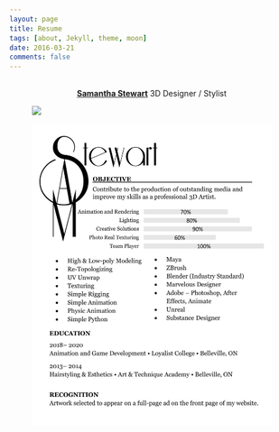 ```yaml
---
layout: page
title: Resume
tags: [about, Jekyll, theme, moon]
date: 2016-03-21
comments: false
---
```

    
<center><a href="https://www.linkedin.com/in/samanthaastewart/"><br><b>Samantha Stewart</b></a> 3D Designer / Stylist</center>

<figure>
	 <a href="https://ibb.co/n0sN2Cy"><img src="https://ibb.co/n0sN2Cy"></a>
</figure>

<figure>
	 <a href="assets/img/rsum.jpg"><img src="assets/img/rsum.jpg"></a>
</figure>
